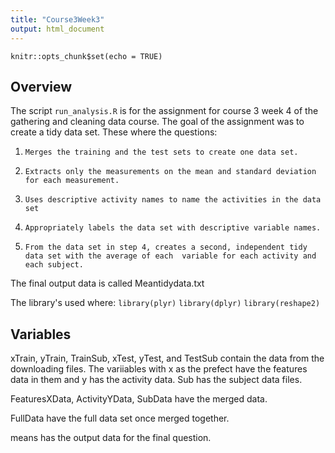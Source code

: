 ```yaml
---
title: "Course3Week3"
output: html_document
---
```


```{r setup, include=FALSE}
knitr::opts_chunk$set(echo = TRUE)
```



## Overview

The script `run_analysis.R` is for the assignment for course 3 week 4 of the gathering and cleaning data course. The goal of the assignment was to create a tidy data set. These where the questions:
1.     Merges the training and the test sets to create one data set.
2.     Extracts only the measurements on the mean and standard deviation for each measurement.
3.     Uses descriptive activity names to name the activities in the data set
4.     Appropriately labels the data set with descriptive variable names.
5.     From the data set in step 4, creates a second, independent tidy data set with the average of each  variable for each activity and each subject.

The final output data is called Meantidydata.txt


The library's used where:
`library(plyr)`
`library(dplyr)`
`library(reshape2)`

## Variables
xTrain, yTrain, TrainSub, xTest, yTest, and TestSub contain the data from the downloading files. The variiables with x as the prefect have the features data in them and y has the activity data. Sub has the subject data files. 

FeaturesXData, ActivityYData, SubData have the merged data. 

FullData have the full data set once merged together. 

means has the output data for the final question. 


